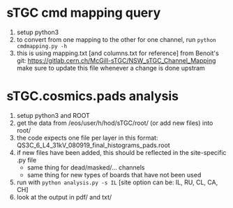 # sTGC cmd mapping query
1. setup python3
2. to convert from one mapping to the other for one channel, run `python cmdmapping.py -h`
3. this is using mapping.txt [and columns.txt for reference] from Benoit's git:
   https://gitlab.cern.ch/McGill-sTGC/NSW_sTGC_Channel_Mapping
   make sure to update this file whenever a change is done upstram

# sTGC.cosmics.pads analysis
1. setup python3 and ROOT
2. get the data from /eos/user/h/hod/sTGC/root/ (or add new files) into root/
3. the code expects one file per layer in this format:
   QS3C_6_L4_31kV_080919_final_histograms_pads.root
4. if new files have been added, this should be reflected in the site-specific .py file
   - same thing for dead/masked/... channels
   - same thing for new types of boards that have not been used
5. run with `python analysis.py -s IL` [site option can be: IL, RU, CL, CA, CH]
6. look at the output in pdf/ and txt/
